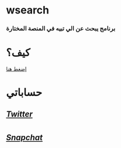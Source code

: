 # wsearch
### برنامج يبحث عن الي تبيه في المنصة المختارة
# كيف؟
<a href="">إضغط هنا</a>
# حساباتي
## ***<a href="https://twitter.com">Twitter</a>***
#
## ***<a href="https://snapchat.com/add/sulimanxx1">Snapchat</a>***
